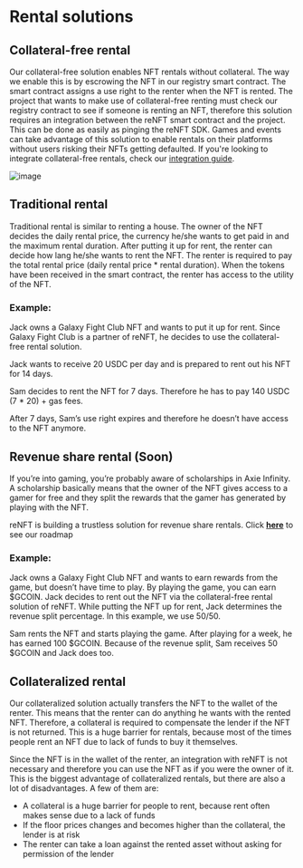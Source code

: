 # Rental solutions

## **Collateral-free rental**

Our collateral-free solution enables NFT rentals without collateral. The way we enable this is by escrowing the NFT in our registry smart contract. The smart contract assigns a use right to the renter when the NFT is rented. The project that wants to make use of collateral-free renting must check our registry contract to see if someone is renting an NFT, therefore this solution requires an integration between the reNFT smart contract and the project. This can be done as easily as pinging the reNFT SDK. Games and events can take advantage of this solution to enable rentals on their platforms without users risking their NFTs getting defaulted. If you're looking to integrate collateral-free rentals, check our [integration guide](https://docs.renft.io/docs/Developers/collateral-free).

![image](https://user-images.githubusercontent.com/83539739/165739841-b47299d1-269e-41c8-bf00-b538afeecc08.png)


## **Traditional rental**

Traditional rental is similar to renting a house. The owner of the NFT decides the daily rental price, the currency he/she wants to get paid in and the maximum rental duration. After putting it up for rent, the renter can decide how lang he/she wants to rent the NFT. The renter is required to pay the total rental price (daily rental price * rental duration). When the tokens have been received in the smart contract, the renter has access to the utility of the NFT.

### **Example:**

Jack owns a Galaxy Fight Club NFT and wants to put it up for rent. Since Galaxy Fight Club is a partner of reNFT, he decides to use the collateral-free rental solution.

Jack wants to receive 20 USDC per day and is prepared to rent out his NFT for 14 days.

Sam decides to rent the NFT for 7 days. Therefore he has to pay 140 USDC (7 * 20) + gas fees.

After 7 days, Sam’s use right expires and therefore he doesn’t have access to the NFT anymore.

## **Revenue share rental (Soon)**

If you’re into gaming, you’re probably aware of scholarships in Axie Infinity. A scholarship basically means that the owner of the NFT gives access to a gamer for free and they split the rewards that the gamer has generated by playing with the NFT.

reNFT is building a trustless solution for revenue share rentals. Click **[here](https://www.notion.so/Roadmap-b87a86a9fda1443293c719c25020d666)** to see our roadmap

### **Example:**

Jack owns a Galaxy Fight Club NFT and wants to earn rewards from the game, but doesn’t have time to play. By playing the game, you can earn $GCOIN. Jack decides to rent out the NFT via the collateral-free rental solution of reNFT. While putting the NFT up for rent, Jack determines the revenue split percentage. In this example, we use 50/50.

Sam rents the NFT and starts playing the game. After playing for a week, he has earned 100 $GCOIN. Because of the revenue split, Sam receives 50 $GCOIN and Jack does too.

## **Collateralized rental**

Our collateralized solution actually transfers the NFT to the wallet of the renter. This means that the renter can do anything he wants with the rented NFT. Therefore, a collateral is required to compensate the lender if the NFT is not returned. This is a huge barrier for rentals, because most of the times people rent an NFT due to lack of funds to buy it themselves. 

Since the NFT is in the wallet of the renter, an integration with reNFT is not necessary and therefore you can use the NFT as if you were the owner of it. This is the biggest advantage of collateralized rentals, but there are also a lot of disadvantages. A few of them are:

- A collateral is a huge barrier for people to rent, because rent often makes sense due to a lack of funds
- If the floor prices changes and becomes higher than the collateral, the lender is at risk
- The renter can take a loan against the rented asset without asking for permission of the lender
